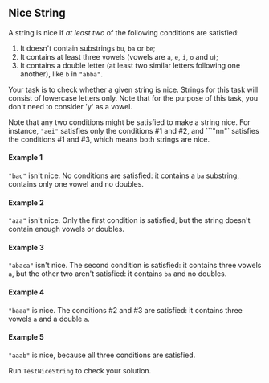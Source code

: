 ## Nice String

A string is nice if *at least two* of the following conditions are satisfied:

1. It doesn't contain substrings `bu`, `ba` or `be`;
2. It contains at least three vowels (vowels are `a`, `e`, `i`, `o` and `u`);
3. It contains a double letter (at least two similar letters following one another), like `b` in `"abba"`.

Your task is to check whether a given string is nice. Strings for this task will consist of lowercase letters only. Note
that for the purpose of this task, you don't need to consider 'y' as a vowel.

Note that any two conditions might be satisfied to make a string nice. For instance, `"aei"` satisfies only the
conditions #1 and #2, and
```"nn"` satisfies the conditions #1 and #3, which means both strings are nice.

#### Example 1

`"bac"` isn't nice. No conditions are satisfied: it contains a `ba` substring, contains only one vowel and no doubles.

#### Example 2

`"aza"` isn't nice. Only the first condition is satisfied, but the string doesn't contain enough vowels or doubles.

#### Example 3

`"abaca"` isn't nice. The second condition is satisfied: it contains three vowels `a`, but the other two aren't
satisfied: it contains `ba` and no doubles.

#### Example 4

`"baaa"` is nice. The conditions #2 and #3 are satisfied: it contains three vowels `a` and a double `a`.

#### Example 5

`"aaab"` is nice, because all three conditions are satisfied.

Run `TestNiceString` to check your solution.